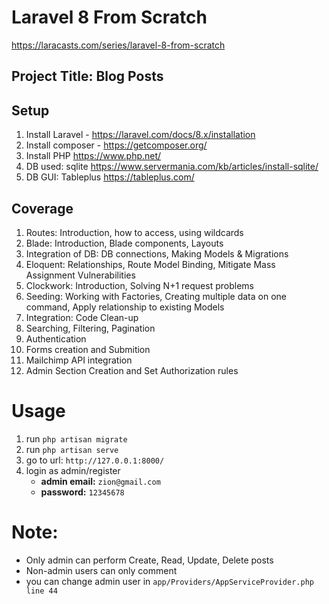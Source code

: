 # Laravel 8 From Scratch
https://laracasts.com/series/laravel-8-from-scratch

## Project Title: Blog Posts


## Setup
1. Install Laravel - https://laravel.com/docs/8.x/installation
2. Install composer - https://getcomposer.org/
3. Install PHP https://www.php.net/
4. DB used: sqlite https://www.servermania.com/kb/articles/install-sqlite/
5. DB GUI: Tableplus https://tableplus.com/



## Coverage
1. Routes: Introduction, how to access, using wildcards
2. Blade: Introduction, Blade components, Layouts
3. Integration of DB: DB connections, Making Models & Migrations
4. Eloquent: Relationships, Route Model Binding, Mitigate Mass Assignment Vulnerabilities
5. Clockwork: Introduction, Solving N+1 request problems
6. Seeding: Working with Factories, Creating multiple data on one command, Apply relationship to existing Models
7. Integration: Code Clean-up
8. Searching, Filtering, Pagination
9. Authentication
10. Forms creation and Submition
11. Mailchimp API integration
12. Admin Section Creation and Set Authorization rules


# Usage
1. run `php artisan migrate`
2. run `php artisan serve`
3. go to url: `http://127.0.0.1:8000/`
4. login as admin/register
    - **admin email:** `zion@gmail.com`
    - **password:** `12345678`

# Note:
- Only admin can perform Create, Read, Update, Delete posts
- Non-admin users can only comment
- you can change admin user in `app/Providers/AppServiceProvider.php line 44`

